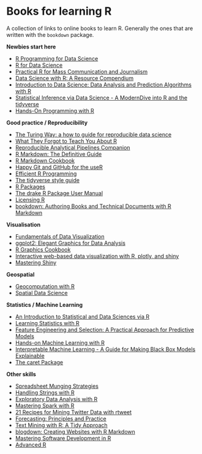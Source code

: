 # Books for learning R
A collection of links to online books to learn R. Generally the ones that are written with the `bookdown` package.

**Newbies start here**
* [R Programming for Data Science](https://bookdown.org/rdpeng/rprogdatascience/)
* [R for Data Science](http://r4ds.had.co.nz/)
* [Practical R for Mass Communication and Journalism](http://www.machlis.com/R4Journalists/)
* [Data Science with R: A Resource Compendium](https://bookdown.org/martin_monkman/DataScienceResources_book/)
* [Introduction to Data Science: Data Analysis and Prediction Algorithms with R](https://rafalab.github.io/dsbook/)
* [Statistical Inference via Data Science - A ModernDive into R and the tidyverse](https://moderndive.com/index.html)
* [Hands-On Programming with R](https://rstudio-education.github.io/hopr/)

**Good practice / Reproducibility**
* [The Turing Way: a how to guide for reproducible data science](https://the-turing-way.netlify.com/)
* [What They Forgot to Teach You About R](https://whattheyforgot.org/)
* [Reproducible Analytical Pipelines Companion](https://ukgovdatascience.github.io/rap_companion/)
* [R Markdown: The Definitive Guide](https://bookdown.org/yihui/rmarkdown/)
* [R Markdown Cookbook](https://bookdown.org/yihui/rmarkdown-cookbook/)
* [Happy Git and GitHub for the useR](http://happygitwithr.com/)
* [Efficient R Programming](https://bookdown.org/csgillespie/efficientR/)
* [The tidyverse style guide](http://style.tidyverse.org/)
* [R Packages](https://r-pkgs.org/)
* [The drake R Package User Manual](https://ropenscilabs.github.io/drake-manual/)
* [Licensing R](https://thinkr-open.github.io/licensing-r/)
* [bookdown: Authoring Books and Technical Documents with R Markdown](https://bookdown.org/yihui/bookdown/)

**Visualisation**
* [Fundamentals of Data Visualization](https://serialmentor.com/dataviz/)
* [ggplot2: Elegant Graphics for Data Analysis](https://ggplot2-book.org/)
* [R Graphics Cookbook](https://r-graphics.org/)
* [Interactive web-based data visualization with R, plotly, and shiny](https://plotly-r.com/)
* [Mastering Shiny](https://mastering-shiny.org/)

**Geospatial**
* [Geocomputation with R](https://geocompr.robinlovelace.net/)
* [Spatial Data Science](https://keen-swartz-3146c4.netlify.com/)

**Statistics / Machine Learning**
* [An Introduction to Statistical and Data Sciences via R](https://moderndive.com/)
* [Learning Statistics with R](https://learningstatisticswithr.com/book/)
* [Feature Engineering and Selection: A Practical Approach for Predictive Models](http://www.feat.engineering/)
* [Hands-on Machine Learning with R](https://bradleyboehmke.github.io/HOML/)
* [Interpretable Machine Learning - A Guide for Making Black Box Models Explainable](https://christophm.github.io/interpretable-ml-book/)
* [The caret Package](http://topepo.github.io/caret/)

**Other skills**
* [Spreadsheet Munging Strategies](https://nacnudus.github.io/spreadsheet-munging-strategies/)
* [Handling Strings with R](https://www.gastonsanchez.com/r4strings/)
* [Exploratory Data Analysis with R](https://bookdown.org/rdpeng/exdata/)
* [Mastering Spark with R](https://therinspark.com/index.html)
* [21 Recipes for Mining Twitter Data with rtweet](https://rud.is/books/21-recipes/)
* [Forecasting: Principles and Practice](https://otexts.com/fpp2/)
* [Text Mining with R: A Tidy Approach](https://www.tidytextmining.com/)
* [blogdown: Creating Websites with R Markdown](https://bookdown.org/yihui/blogdown/)
* [Mastering Software Development in R](https://bookdown.org/rdpeng/RProgDA/)
* [Advanced R](https://adv-r.hadley.nz/)
